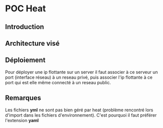 # POC Heat

## Introduction

## Architecture visé

## Déploiement

Pour déployer une ip flottante sur un server il faut associer à ce serveur un port (interface réseau) à un reseau privé, puis associer l'ip flottante à ce port qui est elle même connecté à un reseau public.

## Remarques

Les fichiers __yml__ ne sont pas bien géré par heat (problème rencontré lors d'import dans les fichiers d'environnement). C'est pourquoi il faut préférer l'extension __yaml__

